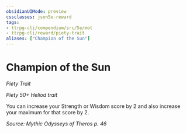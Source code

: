 ```yaml
---
obsidianUIMode: preview
cssclasses: json5e-reward
tags:
- ttrpg-cli/compendium/src/5e/mot
- ttrpg-cli/reward/piety-trait
aliases: ["Champion of the Sun"]
---
```

# Champion of the Sun
*Piety Trait*  

*Piety 50+ Heliod trait*

You can increase your Strength or Wisdom score by 2 and also increase your maximum for that score by 2.

*Source: Mythic Odysseys of Theros p. 46*
